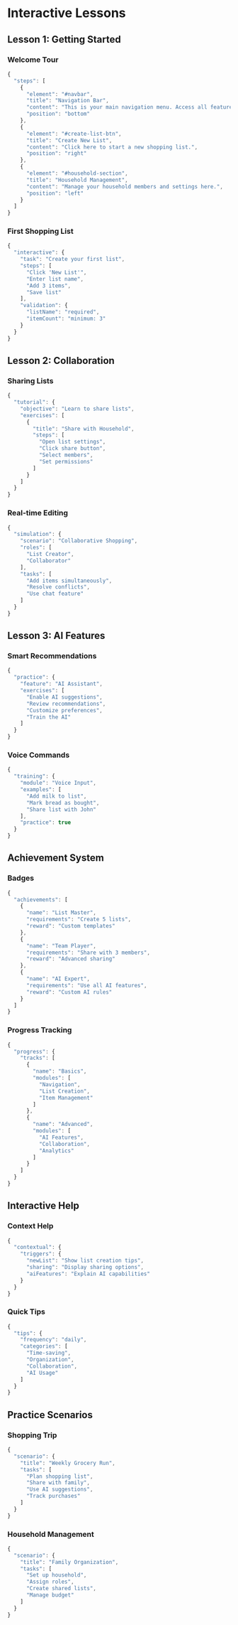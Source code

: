 # Interactive Lessons

## Lesson 1: Getting Started

### Welcome Tour
```javascript
{
  "steps": [
    {
      "element": "#navbar",
      "title": "Navigation Bar",
      "content": "This is your main navigation menu. Access all features from here.",
      "position": "bottom"
    },
    {
      "element": "#create-list-btn",
      "title": "Create New List",
      "content": "Click here to start a new shopping list.",
      "position": "right"
    },
    {
      "element": "#household-section",
      "title": "Household Management",
      "content": "Manage your household members and settings here.",
      "position": "left"
    }
  ]
}
```

### First Shopping List
```javascript
{
  "interactive": {
    "task": "Create your first list",
    "steps": [
      "Click 'New List'",
      "Enter list name",
      "Add 3 items",
      "Save list"
    ],
    "validation": {
      "listName": "required",
      "itemCount": "minimum: 3"
    }
  }
}
```

## Lesson 2: Collaboration

### Sharing Lists
```javascript
{
  "tutorial": {
    "objective": "Learn to share lists",
    "exercises": [
      {
        "title": "Share with Household",
        "steps": [
          "Open list settings",
          "Click share button",
          "Select members",
          "Set permissions"
        ]
      }
    ]
  }
}
```

### Real-time Editing
```javascript
{
  "simulation": {
    "scenario": "Collaborative Shopping",
    "roles": [
      "List Creator",
      "Collaborator"
    ],
    "tasks": [
      "Add items simultaneously",
      "Resolve conflicts",
      "Use chat feature"
    ]
  }
}
```

## Lesson 3: AI Features

### Smart Recommendations
```javascript
{
  "practice": {
    "feature": "AI Assistant",
    "exercises": [
      "Enable AI suggestions",
      "Review recommendations",
      "Customize preferences",
      "Train the AI"
    ]
  }
}
```

### Voice Commands
```javascript
{
  "training": {
    "module": "Voice Input",
    "examples": [
      "Add milk to list",
      "Mark bread as bought",
      "Share list with John"
    ],
    "practice": true
  }
}
```

## Achievement System

### Badges
```javascript
{
  "achievements": [
    {
      "name": "List Master",
      "requirements": "Create 5 lists",
      "reward": "Custom templates"
    },
    {
      "name": "Team Player",
      "requirements": "Share with 3 members",
      "reward": "Advanced sharing"
    },
    {
      "name": "AI Expert",
      "requirements": "Use all AI features",
      "reward": "Custom AI rules"
    }
  ]
}
```

### Progress Tracking
```javascript
{
  "progress": {
    "tracks": [
      {
        "name": "Basics",
        "modules": [
          "Navigation",
          "List Creation",
          "Item Management"
        ]
      },
      {
        "name": "Advanced",
        "modules": [
          "AI Features",
          "Collaboration",
          "Analytics"
        ]
      }
    ]
  }
}
```

## Interactive Help

### Context Help
```javascript
{
  "contextual": {
    "triggers": {
      "newList": "Show list creation tips",
      "sharing": "Display sharing options",
      "aiFeatures": "Explain AI capabilities"
    }
  }
}
```

### Quick Tips
```javascript
{
  "tips": {
    "frequency": "daily",
    "categories": [
      "Time-saving",
      "Organization",
      "Collaboration",
      "AI Usage"
    ]
  }
}
```

## Practice Scenarios

### Shopping Trip
```javascript
{
  "scenario": {
    "title": "Weekly Grocery Run",
    "tasks": [
      "Plan shopping list",
      "Share with family",
      "Use AI suggestions",
      "Track purchases"
    ]
  }
}
```

### Household Management
```javascript
{
  "scenario": {
    "title": "Family Organization",
    "tasks": [
      "Set up household",
      "Assign roles",
      "Create shared lists",
      "Manage budget"
    ]
  }
}
```
